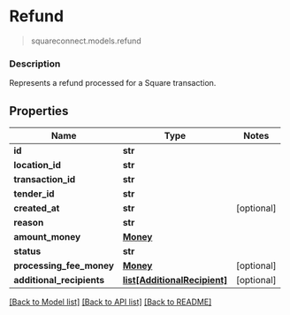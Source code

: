 # Refund
> squareconnect.models.refund

### Description

Represents a refund processed for a Square transaction.

## Properties
Name | Type | Notes
------------ | ------------- | -------------
**id** | **str** | 
**location_id** | **str** | 
**transaction_id** | **str** | 
**tender_id** | **str** | 
**created_at** | **str** | [optional] 
**reason** | **str** | 
**amount_money** | [**Money**](Money.md) | 
**status** | **str** | 
**processing_fee_money** | [**Money**](Money.md) | [optional] 
**additional_recipients** | [**list[AdditionalRecipient]**](AdditionalRecipient.md) | [optional] 

[[Back to Model list]](../README.md#documentation-for-models) [[Back to API list]](../README.md#documentation-for-api-endpoints) [[Back to README]](../README.md)


